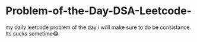 # Problem-of-the-Day-DSA-Leetcode-
my daily leetcode problem of the day
i willl make sure to do be consistance.
Its sucks sometime😂

